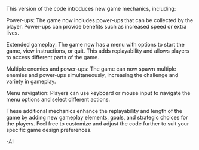 This version of the code introduces new game mechanics, including:

Power-ups: The game now includes power-ups that can be collected by the player. Power-ups can provide benefits such as increased speed or extra lives.

Extended gameplay: The game now has a menu with options to start the game, view instructions, or quit. This adds replayability and allows players to access different parts of the game.

Multiple enemies and power-ups: The game can now spawn multiple enemies and power-ups simultaneously, increasing the challenge and variety in gameplay.

Menu navigation: Players can use keyboard or mouse input to navigate the menu options and select different actions.

These additional mechanics enhance the replayability and length of the game by adding new gameplay elements, goals, and strategic choices for the players. Feel free to customize and adjust the code further to suit your specific game design preferences.

-AI
